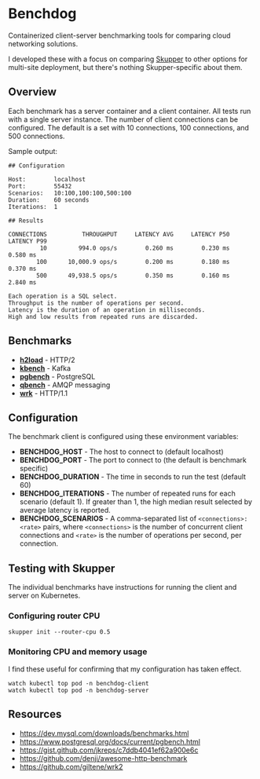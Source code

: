 # Benchdog

Containerized client-server benchmarking tools for comparing cloud
networking solutions.

I developed these with a focus on comparing [Skupper][skupper] to
other options for multi-site deployment, but there's nothing
Skupper-specific about them.

[skupper]: https://skupper.io/

## Overview

Each benchmark has a server container and a client container.  All
tests run with a single server instance.  The number of client
connections can be configured.  The default is a set with 10
connections, 100 connections, and 500 connections.

Sample output:

    ## Configuration

    Host:        localhost
    Port:        55432
    Scenarios:   10:100,100:100,500:100
    Duration:    60 seconds
    Iterations:  1

    ## Results

    CONNECTIONS          THROUGHPUT     LATENCY AVG     LATENCY P50     LATENCY P99
             10         994.0 ops/s        0.260 ms        0.230 ms        0.580 ms
            100      10,000.9 ops/s        0.200 ms        0.180 ms        0.370 ms
            500      49,938.5 ops/s        0.350 ms        0.160 ms        2.840 ms

    Each operation is a SQL select.
    Throughput is the number of operations per second.
    Latency is the duration of an operation in milliseconds.
    High and low results from repeated runs are discarded.

## Benchmarks

- [**h2load**](h2load) - HTTP/2
- [**kbench**](kbench) - Kafka
- [**pgbench**](pgbench) - PostgreSQL
- [**qbench**](qbench) - AMQP messaging
- [**wrk**](wrk) - HTTP/1.1

## Configuration

The benchmark client is configured using these environment variables:

- **BENCHDOG_HOST** - The host to connect to (default localhost)
- **BENCHDOG_PORT** - The port to connect to (the default is benchmark specific)
- **BENCHDOG_DURATION** - The time in seconds to run the test (default 60)
- **BENCHDOG_ITERATIONS** - The number of repeated runs for each
  scenario (default 1).  If greater than 1, the high median
  result selected by average latency is reported.
- **BENCHDOG_SCENARIOS** - A comma-separated list of
  `<connections>:<rate>` pairs, where `<connections>` is the number of
  concurrent client connections and `<rate>` is the number of
  operations per second, per connection.

## Testing with Skupper

The individual benchmarks have instructions for running the client and
server on Kubernetes.

### Configuring router CPU

    skupper init --router-cpu 0.5

### Monitoring CPU and memory usage

I find these useful for confirming that my configuration has taken
effect.

    watch kubectl top pod -n benchdog-client
    watch kubectl top pod -n benchdog-server

## Resources

- https://dev.mysql.com/downloads/benchmarks.html
- https://www.postgresql.org/docs/current/pgbench.html
- https://gist.github.com/jkreps/c7ddb4041ef62a900e6c
- https://github.com/denji/awesome-http-benchmark
- https://github.com/giltene/wrk2

